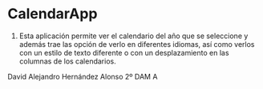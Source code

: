 # CalendarApp

1. Esta aplicación permite ver el calendario del año que se seleccione y además trae las opción de verlo en diferentes idiomas, así como verlos con un estilo de texto diferente o con un desplazamiento en las columnas de los calendarios.

David Alejandro Hernández Alonso 2º DAM A

